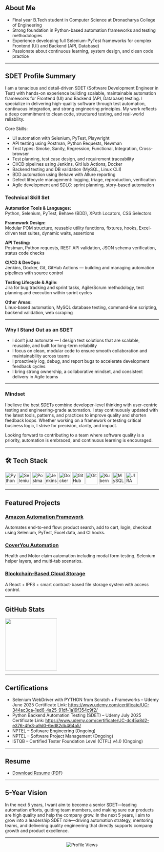 ## About Me

- Final year B.Tech student in Computer Science at Dronacharya College of Engineering  
- Strong foundation in Python-based automation frameworks and testing methodologies  
- Experience developing full Selenium-PyTest frameworks for complex Frontend (UI) and Backend (API, Database)  
- Passionate about continuous learning, system design, and clean code practice

---

## SDET Profile Summary

I am a tenacious and detail-driven SDET (Software Development Engineer in Test) with hands-on experience building scalable, maintainable automation frameworks for Frontend (UI) and Backend (API, Database) testing. I specialize in delivering high-quality software through test automation, continuous integration, and strong engineering principles. My work reflects a deep commitment to clean code, structured testing, and real-world reliability.

Core Skills:

- UI automation with Selenium, PyTest, Playwright
- API testing using Postman, Python Requests, Newman
- Test types: Smoke, Sanity, Regression, Functional, Integration, Cross-browser
- Test planning, test case design, and requirement traceability
- CI/CD pipelines using Jenkins, GitHub Actions, Docker
- Backend testing and DB validation (MySQL, Linux CLI)
- BDD automation using Behave with Allure reporting
- Defect lifecycle management: logging, triage, reproduction, verification
- Agile development and SDLC: sprint planning, story-based automation

### Technical Skill Set

**Automation Tools & Languages:**  
Python, Selenium, PyTest, Behave (BDD), XPath Locators, CSS Selectors

**Framework Design:**  
Modular POM structure, reusable utility functions, fixtures, hooks, Excel-driven test suites, dynamic waits, assertions

**API Testing:**  
Postman, Python requests, REST API validation, JSON schema verification, status code checks

**CI/CD & DevOps:**  
Jenkins, Docker, Git, GitHub Actions — building and managing automation pipelines with source control

**Testing Lifecycle & Agile:**  
Jira for bug tracking and sprint tasks, Agile/Scrum methodology, test planning and execution within sprint cycles

**Other Areas:**  
Linux-based automation, MySQL database testing, command-line scripting, backend validation, web scraping

---

### Why I Stand Out as an SDET

- I don’t just automate — I design test solutions that are scalable, reusable, and built for long-term reliability  
- I focus on clean, modular code to ensure smooth collaboration and maintainability across teams  
- I proactively log, debug, and report bugs to accelerate development feedback cycles  
- I bring strong ownership, a collaborative mindset, and consistent delivery in Agile teams

---

### Mindset

I believe the best SDETs combine developer-level thinking with user-centric testing and engineering-grade automation. I stay continuously updated with the latest tools, patterns, and practices to improve quality and shorten feedback loops. Whether working on a framework or testing critical business logic, I strive for precision, clarity, and impact.

Looking forward to contributing to a team where software quality is a priority, automation is embraced, and continuous learning is encouraged.

---

## 🛠️ Tech Stack

<p align="left">
  <!-- Languages -->
  <img src="https://cdn.jsdelivr.net/gh/devicons/devicon/icons/python/python-original.svg" width="40" alt="Python" />
  <!-- Automation & Testing -->
  <img src="https://img.icons8.com/color/48/selenium-test-automation.png" width="40" alt="Selenium"/>
  <img src="https://img.icons8.com/external-tal-revivo-shadow-tal-revivo/48/null/external-postman-is-the-only-complete-api-development-environment-logo-shadow-tal-revivo.png" width="40" alt="Postman"/>
  
  <!-- CI/CD & DevOps -->
  <img src="https://cdn.jsdelivr.net/gh/devicons/devicon/icons/jenkins/jenkins-original.svg" width="40" alt="Jenkins"/>
  <img src="https://cdn.jsdelivr.net/gh/devicons/devicon/icons/docker/docker-original.svg" width="40" alt="Docker"/>
  <img src="https://cdn.jsdelivr.net/gh/devicons/devicon/icons/github/github-original.svg" width="40" alt="GitHub"/>
  <img src="https://cdn.jsdelivr.net/gh/devicons/devicon/icons/git/git-original.svg" width="40" alt="Git"/>
  <img src="https://cdn.jsdelivr.net/gh/devicons/devicon/icons/kubernetes/kubernetes-plain.svg" width="40" alt="Kubernetes"/>

  <!-- DB & Project -->
  <img src="https://cdn.jsdelivr.net/gh/devicons/devicon/icons/mysql/mysql-original.svg" width="40" alt="MySQL"/>
  <img src="https://cdn.jsdelivr.net/gh/devicons/devicon/icons/jira/jira-original.svg" width="40" alt="JIRA"/>
</p>


---

## Featured Projects

### [Amazon Automation Framework](https://github.com/SatvikJayalwal/AutomatingAmazon)
Automates end-to-end flow: product search, add to cart, login, checkout using Selenium, PyTest, Excel data, and CI hooks.

### [CoverYou Automation](https://github.com/SatvikJayalwal/CoverYouAutomation)
Health and Motor claim automation including modal form testing, Selenium helper layers, and multi-tab scenarios.

### [Blockchain-Based Cloud Storage](https://github.com/SatvikJayalwal/Bloackchain_Decentralized_cloud_storage_system)
A React + IPFS + smart contract-based file storage system with access control.

---

## GitHub Stats

<p align="left">
  <img height="170" src="https://github-readme-stats.vercel.app/api/top-langs/?username=SatvikJayalwal&layout=compact&theme=default" />
</p>

---

## Certifications
- Selenium WebDriver with PYTHON from Scratch + Frameworks – Udemy June 2025
  Certificate Link: https://www.udemy.com/certificate/UC-344ac3ca-1ed6-4a25-91df-1a19f354c9f2/
- Python Backend Automation Testing (SDET) – Udemy July 2025
  Certificate Link: https://www.udemy.com/certificate/UC-dc45a8d2-e376-4fe3-a9d0-6ed82db464a5/
- NPTEL – Software Engineering (Ongoing)
- NPTEL – Software Project Management (Ongoing)
- ISTQB – Certified Tester Foundation Level (CTFL) v4.0 (Ongoing)

---

## Resume

- [Download Resume (PDF)](https://github.com/SatvikJayalwal/SatvikJayalwal/blob/main/resume.pdf)

---

## 5-Year Vision

In the next 5 years, I want aim to become a senior SDET—leading automation efforts, guiding team members, and making sure our products are high quality and help the company grow.
In the next 5 years, I aim to grow into a leadership SDET role—driving automation strategy, mentoring teams, and delivering quality engineering that directly supports company growth and product excellence.

---

<div align="center">
  <img src="https://komarev.com/ghpvc/?username=SatvikJayalwal&color=blue" alt="Profile Views">
</div>
